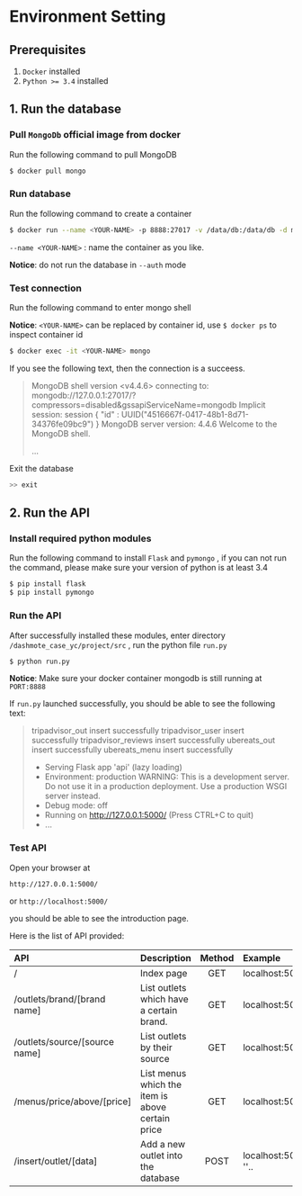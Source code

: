 # Environment Setting

## Prerequisites

1. `Docker`  installed
2. `Python >= 3.4`  installed

## 1. Run the database

### Pull `MongoDb` official image from docker

Run the following command to pull MongoDB

```bash
$ docker pull mongo
```

### Run database

Run the following command to create a container

```bash
$ docker run --name <YOUR-NAME> -p 8888:27017 -v /data/db:/data/db -d mongo
```

`--name <YOUR-NAME>` : name the container as you like.

**Notice**:  do not run the database in `--auth` mode


### Test connection

Run the following command to enter mongo shell

**Notice**: `<YOUR-NAME>` can be replaced by container id, use `$ docker ps` to inspect container id

```bash
$ docker exec -it <YOUR-NAME> mongo
```

If you see the following text, then the connection is a succeess.

>MongoDB shell version <v4.4.6>
>connecting to: mongodb://127.0.0.1:27017/?compressors=disabled&gssapiServiceName=mongodb
>Implicit session: session { "id" : UUID("4516667f-0417-48b1-8d71-34376fe09bc9") }
>MongoDB server version: 4.4.6
>Welcome to the MongoDB shell.
>
>...

Exit the database

```bash
>> exit
```



## 2. Run the API

### Install required python modules

Run the following command to install `Flask` and `pymongo` , if you can not run the command, please make sure your version of python is at least 3.4

```bash
$ pip install flask
$ pip install pymongo
```

### Run the API

After successfully installed these modules, enter  directory `/dashmote_case_yc/project/src` , run the python file `run.py`

```bash
$ python run.py
```

**Notice**: Make sure your docker container mongodb is still running at `PORT:8888`



If `run.py` launched successfully, you should be able to see the following text:

> tripadvisor_out insert successfully
> tripadvisor_user insert successfully
> tripadvisor_reviews insert successfully
> ubereats_out insert successfully
> ubereats_menu insert successfully
>
>  * Serving Flask app 'api' (lazy loading)
>  * Environment: production
>    WARNING: This is a development server. Do not use it in a production deployment.
>    Use a production WSGI server instead.
>  * Debug mode: off
>  * Running on http://127.0.0.1:5000/ (Press CTRL+C to quit)
>  * ...



### Test API

Open your browser at 

`http://127.0.0.1:5000/` 

or `http://localhost:5000/`

 you should be able to see the introduction page.



Here is the list of API provided:

| API                           | Description                                      | Method | Example                                   |
| :---------------------------- | :----------------------------------------------- | :----: | :---------------------------------------- |
| /                             | Index page                                       |  GET   | localhost:5000/                           |
| /outlets/brand/[brand name]   | List outlets which have a certain brand.         |  GET   | localhost:5000/outlets/brand/fuz          |
| /outlets/source/[source name] | List outlets by their source                     |  GET   | localhost:5000/outlets/source/ubereats    |
| /menus/price/above/[price]    | List menus which the item is above certain price |  GET   | localhost:5000/menus/price/above/10       |
| /insert/outlet/[data]         | Add a new outlet into the database               |  POST  | localhost:5000/insert/outlet/?name = ''.. |

